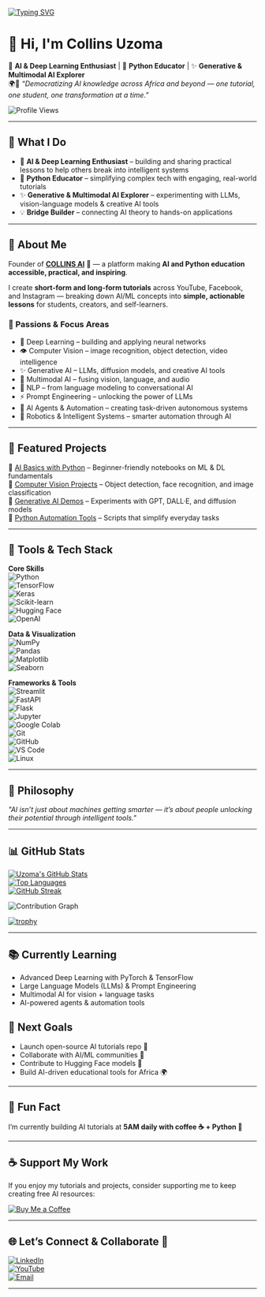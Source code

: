 [![Typing SVG](https://readme-typing-svg.herokuapp.com?size=24&duration=4000&color=00F7FF&vCenter=true&width=600&lines=AI+%26+Deep+Learning+Enthusiast;Python+Educator;Generative+%26+Multimodal+AI+Explorer;Democratizing+AI+Knowledge+Across+Africa)](https://git.io/typing-svg)

# 👋 Hi, I'm Collins Uzoma  

🤖 **AI & Deep Learning Enthusiast** | 🐍 **Python Educator** | ✨ **Generative & Multimodal AI Explorer**  
🌍🚀 *“Democratizing AI knowledge across Africa and beyond — one tutorial, one student, one transformation at a time.”*  

![Profile Views](https://komarev.com/ghpvc/?username=UzomaCollins&style=for-the-badge&color=blue)

---

## 🌟 What I Do  

- 🚀 **AI & Deep Learning Enthusiast** – building and sharing practical lessons to help others break into intelligent systems  
- 🎥 **Python Educator** – simplifying complex tech with engaging, real-world tutorials  
- ✨ **Generative & Multimodal AI Explorer** – experimenting with LLMs, vision-language models & creative AI tools  
- 💡 **Bridge Builder** – connecting AI theory to hands-on applications  

---

## 💼 About Me  

Founder of [**COLLINS AI**](https://www.youtube.com/@CollinsAI) 🎥 — a platform making **AI and Python education accessible, practical, and inspiring**.  

I create **short-form and long-form tutorials** across YouTube, Facebook, and Instagram — breaking down AI/ML concepts into **simple, actionable lessons** for students, creators, and self-learners.  

### 🔎 Passions & Focus Areas  
- 🤖 Deep Learning – building and applying neural networks  
- 👁️ Computer Vision – image recognition, object detection, video intelligence  
- ✨ Generative AI – LLMs, diffusion models, and creative AI tools  
- 🔀 Multimodal AI – fusing vision, language, and audio  
- 🧠 NLP – from language modeling to conversational AI  
- ⚡ Prompt Engineering – unlocking the power of LLMs  
- 🤝 AI Agents & Automation – creating task-driven autonomous systems  
- 🚗 Robotics & Intelligent Systems – smarter automation through AI  

---

## 📂 Featured Projects  

🔹 [AI Basics with Python](https://github.com/UzomaCollins/ai-basics) – Beginner-friendly notebooks on ML & DL fundamentals  
🔹 [Computer Vision Projects](https://github.com/UzomaCollins/computer-vision) – Object detection, face recognition, and image classification  
🔹 [Generative AI Demos](https://github.com/UzomaCollins/generative-ai) – Experiments with GPT, DALL·E, and diffusion models  
🔹 [Python Automation Tools](https://github.com/UzomaCollins/python-automation) – Scripts that simplify everyday tasks  

---

## 🧰 Tools & Tech Stack  

**Core Skills**  
![Python](https://img.shields.io/badge/-Python-3776AB?style=for-the-badge&logo=python&logoColor=white)  
![TensorFlow](https://img.shields.io/badge/-TensorFlow-FF6F00?style=for-the-badge&logo=tensorflow&logoColor=white)  
![Keras](https://img.shields.io/badge/-Keras-D00000?style=for-the-badge&logo=keras&logoColor=white)  
![Scikit-learn](https://img.shields.io/badge/-Scikit--learn-F7931E?style=for-the-badge&logo=scikit-learn&logoColor=white)  
![Hugging Face](https://img.shields.io/badge/-HuggingFace-FFD21F?style=for-the-badge&logo=huggingface&logoColor=black)  
![OpenAI](https://img.shields.io/badge/-OpenAI-412991?style=for-the-badge&logo=openai&logoColor=white)  

**Data & Visualization**  
![NumPy](https://img.shields.io/badge/-NumPy-013243?style=for-the-badge&logo=numpy&logoColor=white)  
![Pandas](https://img.shields.io/badge/-Pandas-150458?style=for-the-badge&logo=pandas&logoColor=white)  
![Matplotlib](https://img.shields.io/badge/-Matplotlib-11557c?style=for-the-badge&logo=plotly&logoColor=white)  
![Seaborn](https://img.shields.io/badge/-Seaborn-3b4d61?style=for-the-badge&logoColor=white)  

**Frameworks & Tools**  
![Streamlit](https://img.shields.io/badge/-Streamlit-FF4B4B?style=for-the-badge&logo=streamlit&logoColor=white)  
![FastAPI](https://img.shields.io/badge/-FastAPI-009688?style=for-the-badge&logo=fastapi&logoColor=white)  
![Flask](https://img.shields.io/badge/-Flask-000000?style=for-the-badge&logo=flask&logoColor=white)  
![Jupyter](https://img.shields.io/badge/-Jupyter-F37626?style=for-the-badge&logo=jupyter&logoColor=white)  
![Google Colab](https://img.shields.io/badge/-Colab-F9AB00?style=for-the-badge&logo=googlecolab&logoColor=white)  
![Git](https://img.shields.io/badge/-Git-F05032?style=for-the-badge&logo=git&logoColor=white)  
![GitHub](https://img.shields.io/badge/-GitHub-181717?style=for-the-badge&logo=github&logoColor=white)  
![VS Code](https://img.shields.io/badge/-VS%20Code-0078d7?style=for-the-badge&logo=visualstudiocode&logoColor=white)  
![Linux](https://img.shields.io/badge/-Linux-000000?style=for-the-badge&logo=linux&logoColor=white)  

---

## 🌟 Philosophy  
*"AI isn’t just about machines getting smarter — it’s about people unlocking their potential through intelligent tools."*  

---

## 📊 GitHub Stats  

[![Uzoma's GitHub Stats](https://github-readme-stats.vercel.app/api?username=UzomaCollins&show_icons=true&theme=radical)](https://github.com/UzomaCollins)  
[![Top Languages](https://github-readme-stats.vercel.app/api/top-langs/?username=UzomaCollins&layout=compact&theme=radical)](https://github.com/UzomaCollins)  
[![GitHub Streak](https://github-readme-streak-stats.herokuapp.com/?user=UzomaCollins&theme=radical)](https://git.io/streak-stats)  

![Contribution Graph](https://github-readme-activity-graph.vercel.app/graph?username=UzomaCollins&theme=radical)  

[![trophy](https://github-profile-trophy.vercel.app/?username=UzomaCollins&theme=radical&margin-w=10&margin-h=10&column=7)](https://github.com/ryo-ma/github-profile-trophy)  

---

## 📚 Currently Learning  
- Advanced Deep Learning with PyTorch & TensorFlow  
- Large Language Models (LLMs) & Prompt Engineering  
- Multimodal AI for vision + language tasks  
- AI-powered agents & automation tools  

## 🎯 Next Goals  
- Launch open-source AI tutorials repo 📂  
- Collaborate with AI/ML communities 🤝  
- Contribute to Hugging Face models 🧠  
- Build AI-driven educational tools for Africa 🌍  

---

## 🎯 Fun Fact  
I’m currently building AI tutorials at **5AM daily with coffee ☕ + Python 🐍**  

---

## ☕ Support My Work  
If you enjoy my tutorials and projects, consider supporting me to keep creating free AI resources:  

[![Buy Me a Coffee](https://img.shields.io/badge/-Buy%20Me%20a%20Coffee-FFDD00?style=for-the-badge&logo=buy-me-a-coffee&logoColor=black)](https://www.buymeacoffee.com/uzomacollins)  

---

## 🌐 Let’s Connect & Collaborate 🤝  

[![LinkedIn](https://img.shields.io/badge/-LinkedIn-0A66C2?style=for-the-badge&logo=linkedin&logoColor=white)](https://www.linkedin.com/in/uzoma-collins-arinze-584b5374/)  
[![YouTube](https://img.shields.io/badge/-YouTube-red?style=for-the-badge&logo=youtube&logoColor=white)](https://www.youtube.com/@CollinsAI)  
[![Email](https://img.shields.io/badge/-Email-white?style=for-the-badge&logo=gmail&logoColor=red)](mailto:uzomacollins30@email.com)  

---
